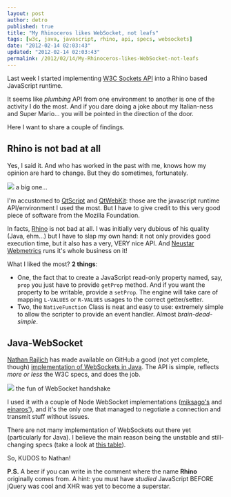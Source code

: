 ```yaml
---
layout: post
author: detro
published: true
title: "My Rhinoceros likes WebSocket, not leafs"
tags: [w3c, java, javascript, rhino, api, specs, websockets]
date: "2012-02-14 02:03:43"
updated: "2012-02-14 02:03:43"
permalink: /2012/02/14/My-Rhinoceros-likes-WebSocket-not-leafs
---
```


Last week I started implementing [W3C Sockets API](http://dev.w3.org/html5/websockets/) into a Rhino based JavaScript runtime.

It seems like _plumbing_ API from one environment to another is one of the activity I do the most. And if you dare doing a joke about my Italian-ness and Super Mario... you will be pointed in the direction of the door.

Here I want to share a couple of findings.

## Rhino is not bad at all

Yes, I said it. And who has worked in the past with me, knows how my opinion are hard to change. But they do sometimes, fortunately.

<div class="img">
<img src="http://www.buddycom.com/animal/special/rhino/rhino.jpg" />
a big one...
</div>

I'm accustomed to [QtScript](http://developer.qt.nokia.com/doc/qt-4.8/qtscript.html) and [QtWebKit](http://developer.qt.nokia.com/doc/qt-4.8/qtwebkit.html): those are the javascript runtime API/environment I used the most. But I have to give credit to this very good piece of software from the Mozilla Foundation.

In facts, [Rhino](http://www.mozilla.org/rhino/doc.html) is not bad at all. I was initially very dubious of his quality (Java, ehm...) but I have to slap my own hand: it not only provides good execution time, but it also has a very, VERY nice API. And [Neustar Webmetrics](http://www.webmetrics.com/) runs it's whole business on it!

What I liked the most? **2 things**:

* One, the fact that to create a JavaScript read-only property named, say, `prop` you just have to provide `getProp` method. And if you want the property to be writable, provide a `setProp`. The engine will take care of mapping `L-VALUES` or `R-VALUES` usages to the correct getter/setter.
* Two, the `NativeFunction` Class is neat and easy to use: extremely simple to allow the scripter to provide an event handler. Almost _brain-dead-simple_.

## Java-WebSocket
[Nathan Rajlich](http://tootallnate.net/) has made available on GitHub a good (not yet complete, though) [implementation of WebSockets in Java](https://github.com/TooTallNate/Java-WebSocket). The API is simple, reflects _more or less_ the W3C specs, and does the job.

<div class="img">
<img src="http://warmcat.com/websocket-lifecycle.png" />
the fun of WebSocket handshake
</div>

I used it with a couple of Node WebSocket implementations ([miksago's](https://github.com/miksago/node-websocket-server) and [einaros'](https://github.com/einaros/ws)), and it's the only one that managed to negotiate a connection and transmit stuff without issues.

There are not many implementation of WebSockets out there yet (particularly for Java). I believe the main reason being the unstable and still-changing specs (take a look at [this table](http://en.wikipedia.org/wiki/WebSocket#Browser_support)).

So, KUDOS to Nathan!

**P.S.** A beer if you can write in the comment where the name **Rhino** originally comes from. A hint: you must have _studied_ JavaScript BEFORE jQuery was cool and XHR was yet to become a superstar.
